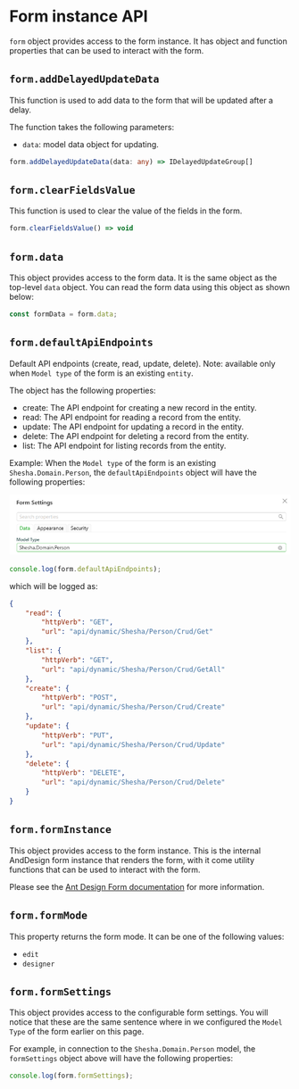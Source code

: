 # Form instance API

`form` object provides access to the form instance. It has object and function properties that can be used to interact with the form.

## `form.addDelayedUpdateData`

This function is used to add data to the form that will be updated after a delay.

The function takes the following parameters:

- `data`: model data object for updating.

```typescript
form.addDelayedUpdateData(data: any) => IDelayedUpdateGroup[]
```

## `form.clearFieldsValue`

This function is used to clear the value of the fields in the form.

```typescript
form.clearFieldsValue() => void
```

## `form.data`

This object provides access to the form data. It is the same object as the top-level `data` object. You can read the form data using this object as shown below:

```typescript
const formData = form.data;
```

## `form.defaultApiEndpoints`

Default API endpoints (create, read, update, delete). Note: available only when `Model type` of the form is an existing `entity`.

The object has the following properties:
- create: The API endpoint for creating a new record in the entity.  
- read: The API endpoint for reading a record from the entity.
- update: The API endpoint for updating a record in the entity.
- delete: The API endpoint for deleting a record from the entity.
- list: The API endpoint for listing records from the entity.

Example: When the `Model type` of the form is an existing `Shesha.Domain.Person`, the `defaultApiEndpoints` object will have the following properties:

![Model binding](./images/model-binding.png)


```typescript
console.log(form.defaultApiEndpoints);
```  

which will be logged as:

```json
{
	"read": {
		"httpVerb": "GET",
		"url": "api/dynamic/Shesha/Person/Crud/Get"
	},
	"list": {
		"httpVerb": "GET",
		"url": "api/dynamic/Shesha/Person/Crud/GetAll"
	},
	"create": {
		"httpVerb": "POST",
		"url": "api/dynamic/Shesha/Person/Crud/Create"
	},
	"update": {
		"httpVerb": "PUT",
		"url": "api/dynamic/Shesha/Person/Crud/Update"
	},
	"delete": {
		"httpVerb": "DELETE",
		"url": "api/dynamic/Shesha/Person/Crud/Delete"
	}
}
```

## `form.formInstance`

This object provides access to the form instance. This is the internal AndDesign form instance that renders the form, with it come utility functions that can be used to interact with the form.

Please see the [Ant Design Form documentation](https://ant.design/components/form) for more information.

## `form.formMode` 

This property returns the form mode. It can be one of the following values:
- `edit`
- `designer`

## `form.formSettings`

This object provides access to the configurable form settings. You will notice that these are the same sentence where in we configured the `Model Type` of the form earlier on this page.

For example, in connection to the `Shesha.Domain.Person` model, the `formSettings` object above will have the following properties:

```typescript
console.log(form.formSettings);
```
